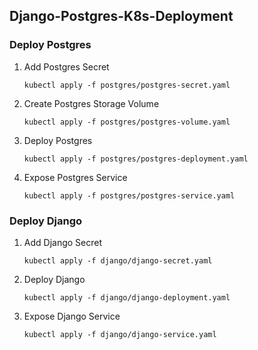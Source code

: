 ## Django-Postgres-K8s-Deployment

### Deploy Postgres

1. Add Postgres Secret

    ```
	kubectl apply -f postgres/postgres-secret.yaml
    ```

2. Create Postgres Storage Volume

    ```
	kubectl apply -f postgres/postgres-volume.yaml
    ```

3. Deploy Postgres

    ```
	kubectl apply -f postgres/postgres-deployment.yaml
    ```

4. Expose Postgres Service

    ```
	kubectl apply -f postgres/postgres-service.yaml
    ```

### Deploy Django

1. Add Django Secret

    ```
	kubectl apply -f django/django-secret.yaml
    ```

2. Deploy Django

    ```
	kubectl apply -f django/django-deployment.yaml
    ```

3. Expose Django Service

    ```
	kubectl apply -f django/django-service.yaml
    ```